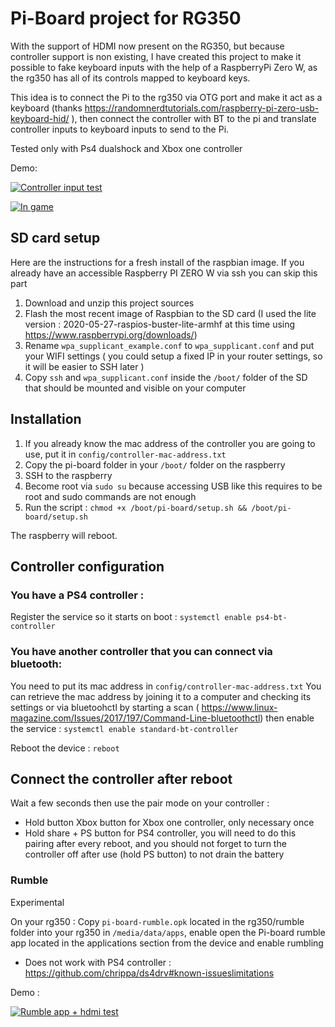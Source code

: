# Pi-Board project for RG350

With the support of HDMI now present on the RG350, but because controller support is non existing, I have created this project to make it possible to fake keyboard inputs with the help of a RaspberryPi Zero W, as the rg350 has all of its controls mapped to keyboard keys.


This idea is to connect the Pi to the rg350 via OTG port and make it act as a keyboard (thanks https://randomnerdtutorials.com/raspberry-pi-zero-usb-keyboard-hid/ ), then connect the controller with BT to the pi and translate controller inputs to keyboard inputs to send to the Pi.

Tested only with Ps4 dualshock and Xbox one controller 

Demo:


[![Controller input test](https://img.youtube.com/vi/TKLczUVuZvI/0.jpg)](https://www.youtube.com/watch?v=TKLczUVuZvI)

[![In game](https://img.youtube.com/vi/Mz3i_3aWrC8/0.jpg)](https://www.youtube.com/watch?v=Mz3i_3aWrC8)


## SD card setup
Here are the instructions for a fresh install of the raspbian image.
If you already have an accessible Raspberry PI ZERO W via ssh you can skip this part

1. Download and unzip this project sources
1. Flash the most recent image of Raspbian to the SD card (I used the lite version : 2020-05-27-raspios-buster-lite-armhf at this time using https://www.raspberrypi.org/downloads/) 
2. Rename  `wpa_supplicant_example.conf` to `wpa_supplicant.conf` and put your WIFI settings ( you could setup a fixed IP in your router settings, so it will be easier to SSH later )
3. Copy `ssh` and `wpa_supplicant.conf` inside the `/boot/` folder of the SD that should be mounted and visible on your computer

## Installation 
1. If you already know the mac address of the controller you are going to use, put it in `config/controller-mac-address.txt`
2. Copy the pi-board folder in your `/boot/` folder on the raspberry
3. SSH to the raspberry
4. Become root via `sudo su` because accessing USB like this requires to be root and sudo commands are not enough
5. Run the script : `chmod +x /boot/pi-board/setup.sh && /boot/pi-board/setup.sh`

The raspberry will reboot.

## Controller configuration 
 ### You have a PS4 controller :
Register the service so it starts on boot :
`systemctl enable ps4-bt-controller`

 ### You have another controller that you can connect via bluetooth:

You need to put its mac address in `config/controller-mac-address.txt`
You can retrieve the mac address by joining it to a computer and checking its settings or via bluetoohctl by starting a scan ( https://www.linux-magazine.com/Issues/2017/197/Command-Line-bluetoothctl)
then enable the service :
`systemctl enable standard-bt-controller`

Reboot the device :
`reboot`

## Connect the controller after reboot  

Wait a few seconds then use the pair mode on your controller : 
 - Hold button Xbox button for Xbox one controller, only necessary once
 - Hold share + PS button for PS4 controller, you will need to do this pairing after every reboot, and you should not forget to turn the controller off after use (hold PS button) to not drain the battery


### Rumble 

Experimental

On your rg350 : Copy `pi-board-rumble.opk` located in the rg350/rumble folder into your rg350 in `/media/data/apps`,  enable open the Pi-board rumble app located in the applications section from the device and enable rumbling


 - Does not work with PS4 controller :  https://github.com/chrippa/ds4drv#known-issueslimitations
 
Demo : 

[![Rumble app + hdmi test](https://img.youtube.com/vi/9bJ52vWhtq4/0.jpg)](https://www.youtube.com/watch?v=9bJ52vWhtq4
)



 


